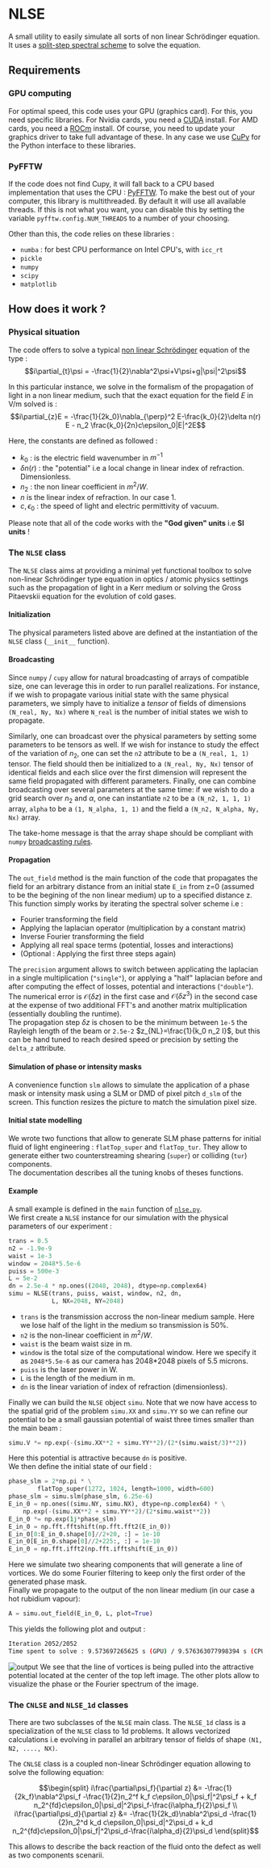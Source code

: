 # NLSE

A small utility to easily simulate all sorts of non linear Schrödinger equation. It uses a [split-step spectral scheme](https://en.wikipedia.org/wiki/Split-step_method) to solve the equation.

## Requirements

### GPU computing

For optimal speed, this code uses your GPU (graphics card). For this, you need specific libraries. For Nvidia cards, you need a [CUDA](https://developer.nvidia.com/cuda-toolkit) install. For AMD cards, you need a [ROCm](https://rocmdocs.amd.com/en/latest/) install. Of course, you need to update your graphics driver to take full advantage of these. In any case we use [CuPy](cupy.dev) for the Python interface to these libraries.

### PyFFTW

If the code does not find Cupy, it will fall back to a CPU based implementation that uses the CPU : [PyFFTW](https://pyfftw.readthedocs.io/en/latest/). To make the best out of your computer, this library is multithreaded. By default it will use all available threads. If this is not what you want, you can disable this by setting the variable `pyfftw.config.NUM_THREADS` to a number of your choosing.

Other than this, the code relies on these libraries :
- `numba` : for best CPU performance on Intel CPU's, with `icc_rt` 
- `pickle`
- `numpy`
- `scipy`
- `matplotlib`

## How does it work ?
### Physical situation
The code offers to solve a typical [non linear Schrödinger](https://en.wikipedia.org/wiki/Nonlinear_Schr%C3%B6dinger_equation) equation of the type :
$$i\partial_{t}\psi = -\frac{1}{2}\nabla^2\psi+V\psi+g|\psi|^2\psi$$

In this particular instance, we solve in the formalism of the propagation of light in a non linear medium, such that the exact equation for the field $E$ in V/m solved is :
 $$i\partial_{z}E = -\frac{1}{2k_0}\nabla_{\perp}^2 E-\frac{k_0}{2}\delta n(r) E - n_2 \frac{k_0}{2n}c\epsilon_0|E|^2E$$
 
Here, the constants are defined as followed :
- $k_0$ : is the electric field wavenumber in $m^{-1}$
- $\delta n(r)$ : the "potential" i.e a local change in linear index of refraction. Dimensionless.
- $n_2$ : the non linear coefficient in $m^2/W$.
- $n$ is the linear index of refraction. In our case 1.
- $c,\epsilon_0$ : the speed of light and electric permittivity of vacuum.


Please note that all of the code works with the **"God given" units** i.e **SI units** !
  
### The `NLSE` class

The `NLSE` class aims at providing a minimal yet functional toolbox to solve non-linear Schrödinger type equation in optics / atomic physics settings such as the propagation of light in a Kerr medium or solving the Gross Pitaevskii equation for the evolution of cold gases.

#### Initialization

The physical parameters listed above are defined at the instantiation of the `NLSE` class (`__init__` function).

#### Broadcasting

Since `numpy` / `cupy` allow for natural broadcasting of arrays of compatible size, one can leverage this in order to run parallel realizations. For instance, if we wish to propagate various initial state with the same physical parameters,
we simply have to initialize a *tensor* of fields of dimensions `(N_real, Ny, Nx)` where `N_real` is the number of initial states we wish to propagate.

Similarly, one can broadcast over the physical parameters by setting some parameters to be tensors as well. If we wish for instance to study the effect of the variation of $n_2$, one can set the `n2` attribute to be a `(N_real, 1, 1)` tensor.
The field should then be initialized to a `(N_real, Ny, Nx)` tensor of identical fields and each slice over the first dimension will represent the same field propagated with different parameters.
Finally, one can combine broadcasting over several parameters at the same time: if we wish to do a grid search over $n_2$ and $\alpha$, one can instantiate `n2` to be a `(N_n2, 1, 1, 1)` array, `alpha` to be a `(1, N_alpha, 1, 1)` and the field
a `(N_n2, N_alpha, Ny, Nx)` array.

The take-home message is that the array shape should be compliant with `numpy` [broadcasting rules](https://numpy.org/doc/stable/user/basics.broadcasting.html).

#### Propagation

The `out_field` method is the main function of the code that propagates the field for an arbitrary distance from an initial state `E_in` from z=0 (assumed to be the begining of the non linear medium) up to a specified distance z. This function simply works by iterating the spectral solver scheme i.e :
- Fourier transforming the field
- Applying the laplacian operator (multiplication by a constant matrix)
- Inverse Fourier transforming the field
- Applying all real space terms (potential, losses and interactions)
- (Optional : Applying the first three steps again)

The `precision` argument allows to switch between applicating the laplacian in a single multiplication (`"single"`), or applying a "half" laplacian before and after computing the effect of losses, potential and interactions (`"double"`). The numerical error is $\mathcal{O}(\delta z)$ in the first case and $\mathcal{O}(\delta z^3)$ in the second case at the expense of two additional FFT's and another matrix multiplication (essentially doubling the runtime).\
The propagation step $\delta z$ is chosen to be the minimum between `1e-5` the Rayleigh length of the beam or `2.5e-2` $z_{NL}=\frac{1}{k_0 n_2 I}$, but this can be hand tuned to reach desired speed or precision by setting the `delta_z` attribute.

#### Simulation of phase or intensity masks

A convenience function `slm` allows to simulate the application of a phase mask or intensity mask using a SLM or DMD of pixel pitch `d_slm` of the screen. This function resizes the picture to match the simulation pixel size.

#### Initial state modelling 

We wrote two functions that allow to generate SLM phase patterns for initial fluid of light engineering : `flatTop_super` and `flatTop_tur`. They allow to generate either two counterstreaming shearing (`super`) or colliding (`tur`) components.\
The documentation describes all the tuning knobs of theses functions. 

#### Example

A small example is defined in the `main` function of [`nlse.py`](nlse.py).\
We first create a `NLSE` instance for our simulation with the physical parameters of our experiment :
```python
trans = 0.5
n2 = -1.9e-9
waist = 1e-3
window = 2048*5.5e-6
puiss = 500e-3
L = 5e-2
dn = 2.5e-4 * np.ones((2048, 2048), dtype=np.complex64)
simu = NLSE(trans, puiss, waist, window, n2, dn,
            L, NX=2048, NY=2048)
```
- `trans` is the transmission accross the non-linear medium sample. Here we lose half of the light in the medium so transmission is 50%.
- `n2` is the non-linear coefficient in $m^2/W$.
- `waist` is the beam waist size in m.
- `window` is the total size of the computational window. Here we specify it as `2048*5.5e-6` as our camera has 2048*2048 pixels of 5.5 microns.
- `puiss` is the laser power in W.
- `L` is the length of the medium in m.
- `dn` is the linear variation of index of refraction (dimensionless).
  
Finally we can build the `NLSE` object `simu`. Note that we now have access to the spatial grid of the problem `simu.XX` and `simu.YY` so we can refine our potential to be a small gaussian potential of waist three times smaller than the main beam :

```python
simu.V *= np.exp(-(simu.XX**2 + simu.YY**2)/(2*(simu.waist/3)**2))
```

Here this potential is attractive because `dn` is positive.\
We then define the initial state of our field :

```python
phase_slm = 2*np.pi * \
        flatTop_super(1272, 1024, length=1000, width=600)
phase_slm = simu.slm(phase_slm, 6.25e-6)
E_in_0 = np.ones((simu.NY, simu.NX), dtype=np.complex64) * \
    np.exp(-(simu.XX**2 + simu.YY**2)/(2*simu.waist**2))
E_in_0 *= np.exp(1j*phase_slm)
E_in_0 = np.fft.fftshift(np.fft.fft2(E_in_0))
E_in_0[0:E_in_0.shape[0]//2+20, :] = 1e-10
E_in_0[E_in_0.shape[0]//2+225:, :] = 1e-10
E_in_0 = np.fft.ifft2(np.fft.ifftshift(E_in_0))
```
Here we simulate two shearing components that will generate a line of vortices. We do some Fourier filtering to keep only the first order of the generated phase mask.\
Finally we propagate to the output of the non linear medium (in our case a hot rubidium vapour):

```python
A = simu.out_field(E_in_0, L, plot=True)
```

This yields the following plot and output :
```bash
Iteration 2052/2052
Time spent to solve : 9.573697265625 s (GPU) / 9.576363077998394 s (CPU)
```
![output](img/output.png)
We see that the line of vortices is being pulled into the attractive potential located at the center of the top left image. The other plots allow to visualize the phase or the Fourier spectrum of the image. 

### The `CNLSE` and `NLSE_1d` classes

There are two subclasses of the `NLSE` main class.
The `NLSE_1d` class is a specialization of the `NLSE` class to 1d problems. It allows vectorized calculations i.e evolving in parallel an arbitrary tensor of fields of shape `(N1, N2, ...., NX)`.

The `CNLSE` class is a coupled non-linear Schrödinger equation allowing to solve the following equation:
```math
\begin{split}
i\frac{\partial\psi_f}{\partial z} &= -\frac{1}{2k_f}\nabla^2\psi_f -\frac{1}{2}n_2^f k_f c\epsilon_0|\psi_f|^2\psi_f + k_f n_2^{fd}c\epsilon_0|\psi_d|^2\psi_f-\frac{i\alpha_f}{2}\psi_f  \\
i\frac{\partial\psi_d}{\partial z} &= -\frac{1}{2k_d}\nabla^2\psi_d -\frac{1}{2}n_2^d k_d c\epsilon_0|\psi_d|^2\psi_d + k_d n_2^{fd}c\epsilon_0|\psi_f|^2\psi_d-\frac{i\alpha_d}{2}\psi_d
\end{split}
```
This allows to describe the back reaction of the fluid onto the defect as well as two components scenarii.
